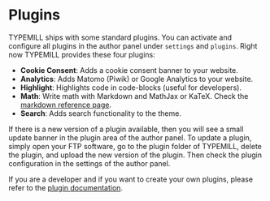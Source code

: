 # Plugins

TYPEMILL ships with some standard plugins. You can activate and configure all plugins in the author panel under `settings` and `plugins`. Right now TYPEMILL provides these four plugins:

* **Cookie Consent**: Adds a cookie consent banner to your website. 
* **Analytics**: Adds Matomo (Piwik) or Google Analytics to your website.
* **Highlight**: Highlights code in code-blocks (useful for developers).
* **Math**: Write math with Markdown and MathJax or KaTeX. Check the [markdown reference page](/info/markdown-test).
* **Search**: Adds search functionality to the theme.

If there is a new version of a plugin available, then you will see a small update banner in the plugin area of the author panel. To update a plugin, simply open your FTP software, go to the plugin folder of TYPEMILL, delete the plugin, and upload the new version of the plugin. Then check the plugin configuration in the settings of the author panel.

If you are a developer and if you want to create your own plugins, please refer to the [plugin documentation](/plugin-developers).


